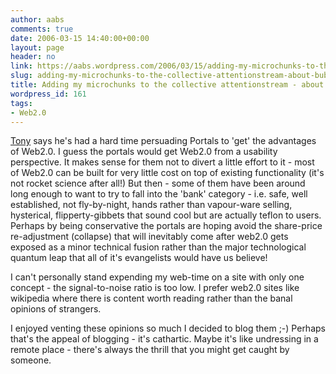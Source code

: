```yaml
---
author: aabs
comments: true
date: 2006-03-15 14:40:00+00:00
layout: page
header: no
link: https://aabs.wordpress.com/2006/03/15/adding-my-microchunks-to-the-collective-attentionstream-about-bubbles-2/
slug: adding-my-microchunks-to-the-collective-attentionstream-about-bubbles-2
title: Adding my microchunks to the collective attentionstream - about bubbles.
wordpress_id: 161
tags:
- Web2.0
---
```


[Tony](http://olddogsnewtrick.blogspot.com) says he's had a hard time persuading Portals to 'get' the advantages of Web2.0. I guess the portals would get Web2.0 from a usability perspective. It makes sense for them not to divert a little effort to it - most of Web2.0 can be built for very little cost on top of existing functionality (it's not rocket science after all!) But then - some of them have been around long enough to want to try to fall into the 'bank' category - i.e. safe, well established, not fly-by-night, hands rather than vapour-ware selling, hysterical, flipperty-gibbets that sound cool but are actually teflon to users. Perhaps by being conservative the portals are hoping avoid the share-price re-adjustment (collapse) that will inevitably come after web2.0 gets exposed as a minor technical fusion rather than the major technological quantum leap that all of it's evangelists would have us believe!

I can't personally stand expending my web-time on a site with only one concept - the signal-to-noise ratio is too low. I prefer web2.0 sites like wikipedia where there is content worth reading rather than the banal opinions of strangers.

I enjoyed venting these opinions so much I decided to blog them ;-) Perhaps that's the appeal of blogging - it's cathartic. Maybe it's like undressing in a remote place - there's always the thrill that you might get caught by someone.
